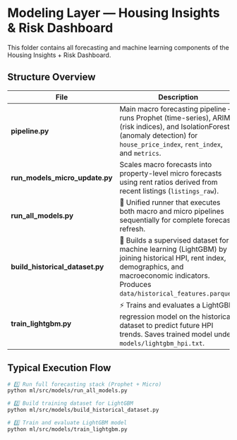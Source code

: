 # Modeling Layer — Housing Insights & Risk Dashboard

This folder contains all forecasting and machine learning components of the Housing Insights + Risk Dashboard.

## Structure Overview

| File | Description |
|------|--------------|
| **pipeline.py** | Main macro forecasting pipeline — runs Prophet (time-series), ARIMA (risk indices), and IsolationForest (anomaly detection) for `house_price_index`, `rent_index`, and `metrics`. |
| **run_models_micro_update.py** | Scales macro forecasts into property-level micro forecasts using rent ratios derived from recent listings (`listings_raw`). |
| **run_all_models.py** | 🧩 Unified runner that executes both macro and micro pipelines sequentially for complete forecast refresh. |
| **build_historical_dataset.py** | 🧱 Builds a supervised dataset for machine learning (LightGBM) by joining historical HPI, rent index, demographics, and macroeconomic indicators. Produces `data/historical_features.parquet`. |
| **train_lightgbm.py** | ⚡ Trains and evaluates a LightGBM regression model on the historical dataset to predict future HPI trends. Saves trained model under `models/lightgbm_hpi.txt`. |

## Typical Execution Flow

```bash
# 1️⃣ Run full forecasting stack (Prophet + Micro)
python ml/src/models/run_all_models.py

# 2️⃣ Build training dataset for LightGBM
python ml/src/models/build_historical_dataset.py

# 3️⃣ Train and evaluate LightGBM model
python ml/src/models/train_lightgbm.py
